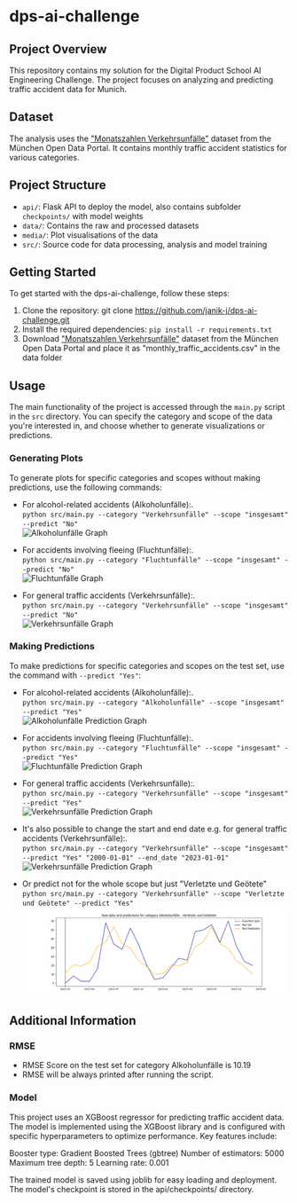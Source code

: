 # dps-ai-challenge
## Project Overview
This repository contains my solution for the Digital Product School AI Engineering Challenge. The project focuses on analyzing and predicting traffic accident data for Munich.
## Dataset
The analysis uses the ["Monatszahlen Verkehrsunfälle"](https://opendata.muenchen.de/dataset/monatszahlen-verkehrsunfaelle/resource/40094bd6-f82d-4979-949b-26c8dc00b9a7) dataset from the München Open Data Portal. It contains monthly traffic accident statistics for various categories.

## Project Structure
- `api/`: Flask API to deploy the model, also contains subfolder `checkpoints/` with model weights
- `data/`: Contains the raw and processed datasets
- `media/`: Plot visualisations of the data
- `src/`: Source code for data processing, analysis and model training

## Getting Started
To get started with the dps-ai-challenge, follow these steps:

1. Clone the repository: git clone https://github.com/janik-j/dps-ai-challenge.git
2. Install the required dependencies: `pip install -r requirements.txt`
3. Download ["Monatszahlen Verkehrsunfälle"](https://opendata.muenchen.de/dataset/monatszahlen-verkehrsunfaelle/resource/40094bd6-f82d-4979-949b-26c8dc00b9a7) dataset from the München Open Data Portal and place it as "monthly_traffic_accidents.csv" in the data folder

## Usage
The main functionality of the project is accessed through the `main.py` script in the `src` directory. You can specify the category and scope of the data you're interested in, and choose whether to generate visualizations or predictions.

### Generating Plots
To generate plots for specific categories and scopes without making predictions, use the following commands:

- For alcohol-related accidents (Alkoholunfälle):. <br>
`python src/main.py --category "Verkehrsunfälle" --scope "insgesamt" --predict "No"`<br>
![Alkoholunfälle Graph](media/Alkoholunfälle_2000-01_2024-01_insgesamt.png)

- For accidents involving fleeing (Fluchtunfälle):. <br>
`python src/main.py --category "Fluchtunfälle" --scope "insgesamt" --predict "No"`<br>
![Fluchtunfälle Graph](media/Fluchtunfälle_2000-01_2024-01_insgesamt.png)

- For general traffic accidents (Verkehrsunfälle):. <br>
`python src/main.py --category "Verkehrsunfälle" --scope "insgesamt" --predict "No"`<br>
![Verkehrsunfälle Graph](media/Verkehrsunfälle_2000-01_2024-01_insgesamt.png)


### Making Predictions
To make predictions for specific categories and scopes on the test set, use the command with `--predict "Yes"`:

- For alcohol-related accidents (Alkoholunfälle):. <br>
`python src/main.py --category "Alkoholunfälle" --scope "insgesamt" --predict "Yes"`<br>
![Alkoholunfälle Prediction Graph](media/Alkoholunfälle_2021-01_2023-01_insgesamt_prediction.png)

- For accidents involving fleeing (Fluchtunfälle):. <br>
`python src/main.py --category "Fluchtunfälle" --scope "insgesamt" --predict "Yes"`<br>
![Fluchtunfälle Prediction Graph](media/Fluchtunfälle_2021-01_2023-01_insgesamt_prediction.png)

- For general traffic accidents (Verkehrsunfälle):. <br>
`python src/main.py --category "Verkehrsunfälle" --scope "insgesamt" --predict "Yes"`<br>
![Verkehrsunfälle Prediction Graph](media/Verkehrsunfälle_2021-01_2023-01_insgesamt_prediction.png)

- It's also possible to change the start and end date e.g. for general traffic accidents (Verkehrsunfälle):. <br>
`python src/main.py --category "Verkehrsunfälle" --scope "insgesamt" --predict "Yes" "2000-01-01" --end_date "2023-01-01"`<br>
![Verkehrsunfälle Prediction Graph](media/Verkehrsunfälle_2000-01_2023-01_insgesamt_prediction.png)

- Or predict not for the whole scope but just "Verletzte und Geötete" <br>
`python src/main.py --category "Verkehrsunfälle" --scope "Verletzte und Geötete" --predict "Yes"`<br>
![Verkehrsunfälle Prediction Graph](media/Alkoholunfälle_2021-01_2023-01_Verletzte_und_Getötete_prediction.png)

## Additional Information

### RMSE
- RMSE Score on the test set for category Alkoholunfälle is 10.19 <br>
- RMSE will be always printed after running the script.

### Model
This project uses an XGBoost regressor for predicting traffic accident data. The model is implemented using the XGBoost library and is configured with specific hyperparameters to optimize performance. Key features include:

Booster type: Gradient Boosted Trees (gbtree)
Number of estimators: 5000
Maximum tree depth: 5
Learning rate: 0.001

The trained model is saved using joblib for easy loading and deployment. The model's checkpoint is stored in the api/checkpoints/ directory.